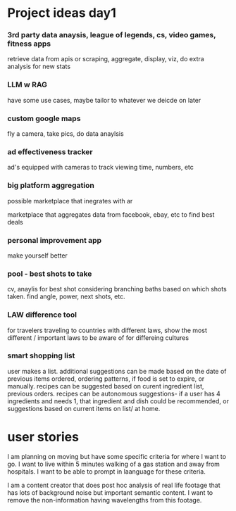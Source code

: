 # Project ideas day1

### 3rd party data anaysis, league of legends, cs, video games, fitness apps

retrieve data from apis or scraping, aggregate, display, viz, do extra analysis for new stats

### LLM w RAG

have some use cases, maybe tailor to whatever we deicde on later

### custom google maps
 
fly a camera, take pics, do data anaylsis

### ad effectiveness tracker

ad's equipped with cameras to track viewing time, numbers, etc

### big platform aggregation

possible marketplace that inegrates with ar

marketplace that aggregates data from facebook, ebay, etc to find best deals 

### personal improvement app

make yourself better

### pool - best shots to take

cv, anaylis for best shot considering branching baths based on which shots taken. find angle, power, next shots, etc.

### LAW difference tool

for travelers traveling to countries with different laws, show the most different / important laws to be aware of for differeing cultures

### smart shopping list

user makes a list. additional suggestions can be made based on the date of previous items ordered, ordering patterns, if food is set to expire, or manually. recipes can be suggested based on curent ingredient list, previous orders. recipes can be autonomous suggestions- if a user has 4 ingredients and needs 1, that ingredient and dish could be recommended, or suggestions based on current items on list/ at home.

# user stories

I am planning on moving but have some specific criteria for where I want to go. I want to live within 5 minutes walking of a gas station and away from hospitals. I want to be able to prompt in laanguage for these criteria.


I am a content creator that does post hoc analysis of real life footage that has lots of background noise but important semantic content. I want to remove the non-information having wavelengths from this footage.

